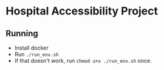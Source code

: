 # Hospital Accessibility Project

## Running
* Install docker
* Run `./run_env.sh`
* If that doesn't work, run `chmod u+x ./run_env.sh` once.
